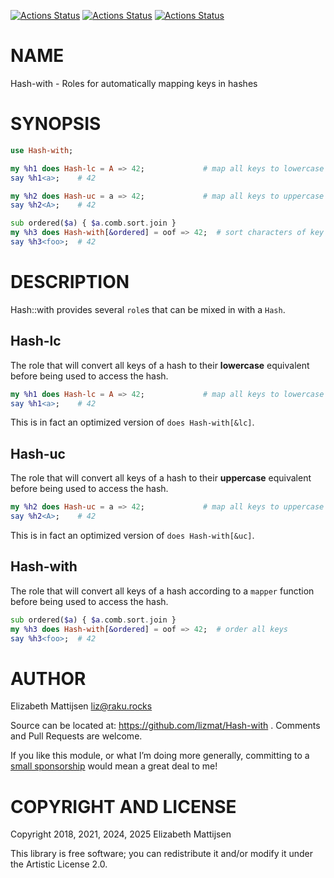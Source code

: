 [![Actions Status](https://github.com/lizmat/Hash-with/actions/workflows/linux.yml/badge.svg)](https://github.com/lizmat/Hash-with/actions) [![Actions Status](https://github.com/lizmat/Hash-with/actions/workflows/macos.yml/badge.svg)](https://github.com/lizmat/Hash-with/actions) [![Actions Status](https://github.com/lizmat/Hash-with/actions/workflows/windows.yml/badge.svg)](https://github.com/lizmat/Hash-with/actions)

NAME
====

Hash-with - Roles for automatically mapping keys in hashes

SYNOPSIS
========

```raku
use Hash-with;

my %h1 does Hash-lc = A => 42;             # map all keys to lowercase
say %h1<a>;    # 42

my %h2 does Hash-uc = a => 42;             # map all keys to uppercase
say %h2<A>;    # 42

sub ordered($a) { $a.comb.sort.join }
my %h3 does Hash-with[&ordered] = oof => 42;  # sort characters of key
say %h3<foo>;  # 42
```

DESCRIPTION
===========

Hash::with provides several `role`s that can be mixed in with a `Hash`.

Hash-lc
-------

The role that will convert all keys of a hash to their **lowercase** equivalent before being used to access the hash.

```raku
my %h1 does Hash-lc = A => 42;             # map all keys to lowercase
say %h1<a>;    # 42
```

This is in fact an optimized version of `does Hash-with[&lc]`.

Hash-uc
-------

The role that will convert all keys of a hash to their **uppercase** equivalent before being used to access the hash.

```raku
my %h2 does Hash-uc = a => 42;             # map all keys to uppercase
say %h2<A>;    # 42
```

This is in fact an optimized version of `does Hash-with[&uc]`.

Hash-with
---------

The role that will convert all keys of a hash according to a `mapper` function before being used to access the hash.

```raku
sub ordered($a) { $a.comb.sort.join }
my %h3 does Hash-with[&ordered] = oof => 42;  # order all keys
say %h3<foo>;  # 42
```

AUTHOR
======

Elizabeth Mattijsen <liz@raku.rocks>

Source can be located at: https://github.com/lizmat/Hash-with . Comments and Pull Requests are welcome.

If you like this module, or what I’m doing more generally, committing to a [small sponsorship](https://github.com/sponsors/lizmat/) would mean a great deal to me!

COPYRIGHT AND LICENSE
=====================

Copyright 2018, 2021, 2024, 2025 Elizabeth Mattijsen

This library is free software; you can redistribute it and/or modify it under the Artistic License 2.0.

